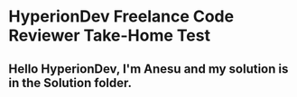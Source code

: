 # HyperionDev Freelance Code Reviewer Take-Home Test

## Hello HyperionDev, I'm Anesu and my solution is in the Solution folder.
